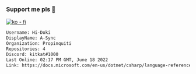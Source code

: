 ### Support me pls 🙏

[![ko - fi](https://ko-fi.com/img/githubbutton_sm.svg)](https://ko-fi.com/O5O4D6DP7)

  ```txt
  Username: Hi-Doki
  DisplayName: A-Sync
  Organization: Propinquiti
  Repositories: 4
  Discord: kitkat#1000
  Last Online: 02:17 PM GMT, June 18 2022
  Link: https://docs.microsoft.com/en-us/dotnet/csharp/language-reference/keywords/async
  ```       